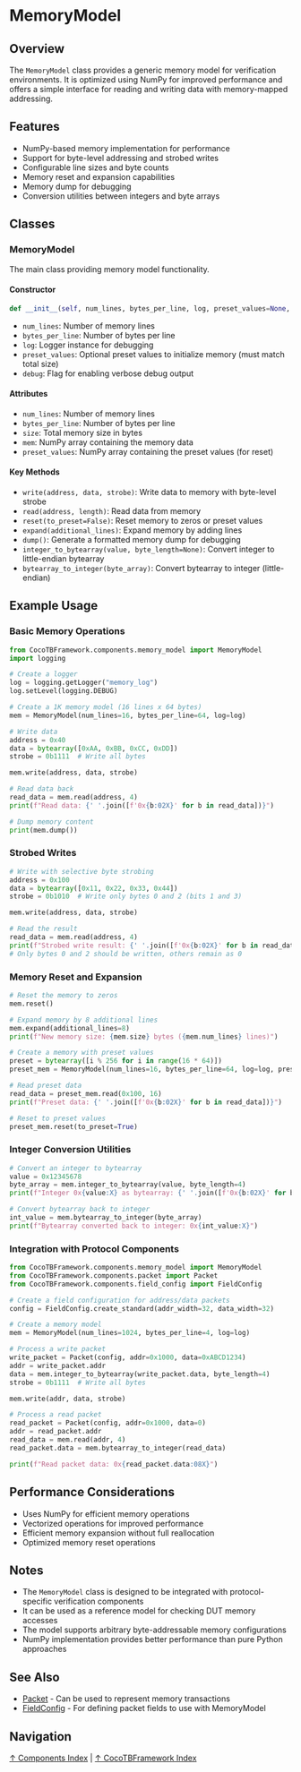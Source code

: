 # MemoryModel

## Overview

The `MemoryModel` class provides a generic memory model for verification environments. It is optimized using NumPy for improved performance and offers a simple interface for reading and writing data with memory-mapped addressing.

## Features

- NumPy-based memory implementation for performance
- Support for byte-level addressing and strobed writes
- Configurable line sizes and byte counts
- Memory reset and expansion capabilities
- Memory dump for debugging
- Conversion utilities between integers and byte arrays

## Classes

### MemoryModel

The main class providing memory model functionality.

#### Constructor

```python
def __init__(self, num_lines, bytes_per_line, log, preset_values=None, debug=None)
```

- `num_lines`: Number of memory lines
- `bytes_per_line`: Number of bytes per line
- `log`: Logger instance for debugging
- `preset_values`: Optional preset values to initialize memory (must match total size)
- `debug`: Flag for enabling verbose debug output

#### Attributes

- `num_lines`: Number of memory lines
- `bytes_per_line`: Number of bytes per line
- `size`: Total memory size in bytes
- `mem`: NumPy array containing the memory data
- `preset_values`: NumPy array containing the preset values (for reset)

#### Key Methods

- `write(address, data, strobe)`: Write data to memory with byte-level strobe
- `read(address, length)`: Read data from memory
- `reset(to_preset=False)`: Reset memory to zeros or preset values
- `expand(additional_lines)`: Expand memory by adding lines
- `dump()`: Generate a formatted memory dump for debugging
- `integer_to_bytearray(value, byte_length=None)`: Convert integer to little-endian bytearray
- `bytearray_to_integer(byte_array)`: Convert bytearray to integer (little-endian)

## Example Usage

### Basic Memory Operations

```python
from CocoTBFramework.components.memory_model import MemoryModel
import logging

# Create a logger
log = logging.getLogger("memory_log")
log.setLevel(logging.DEBUG)

# Create a 1K memory model (16 lines x 64 bytes)
mem = MemoryModel(num_lines=16, bytes_per_line=64, log=log)

# Write data
address = 0x40
data = bytearray([0xAA, 0xBB, 0xCC, 0xDD])
strobe = 0b1111  # Write all bytes

mem.write(address, data, strobe)

# Read data back
read_data = mem.read(address, 4)
print(f"Read data: {' '.join([f'0x{b:02X}' for b in read_data])}")

# Dump memory content
print(mem.dump())
```

### Strobed Writes

```python
# Write with selective byte strobing
address = 0x100
data = bytearray([0x11, 0x22, 0x33, 0x44])
strobe = 0b1010  # Write only bytes 0 and 2 (bits 1 and 3)

mem.write(address, data, strobe)

# Read the result
read_data = mem.read(address, 4)
print(f"Strobed write result: {' '.join([f'0x{b:02X}' for b in read_data])}")
# Only bytes 0 and 2 should be written, others remain as 0
```

### Memory Reset and Expansion

```python
# Reset the memory to zeros
mem.reset()

# Expand memory by 8 additional lines
mem.expand(additional_lines=8)
print(f"New memory size: {mem.size} bytes ({mem.num_lines} lines)")

# Create a memory with preset values
preset = bytearray([i % 256 for i in range(16 * 64)])
preset_mem = MemoryModel(num_lines=16, bytes_per_line=64, log=log, preset_values=preset)

# Read preset data
read_data = preset_mem.read(0x100, 16)
print(f"Preset data: {' '.join([f'0x{b:02X}' for b in read_data])}")

# Reset to preset values
preset_mem.reset(to_preset=True)
```

### Integer Conversion Utilities

```python
# Convert an integer to bytearray
value = 0x12345678
byte_array = mem.integer_to_bytearray(value, byte_length=4)
print(f"Integer 0x{value:X} as bytearray: {' '.join([f'0x{b:02X}' for b in byte_array])}")

# Convert bytearray back to integer
int_value = mem.bytearray_to_integer(byte_array)
print(f"Bytearray converted back to integer: 0x{int_value:X}")
```

### Integration with Protocol Components

```python
from CocoTBFramework.components.memory_model import MemoryModel
from CocoTBFramework.components.packet import Packet
from CocoTBFramework.components.field_config import FieldConfig

# Create a field configuration for address/data packets
config = FieldConfig.create_standard(addr_width=32, data_width=32)

# Create a memory model
mem = MemoryModel(num_lines=1024, bytes_per_line=4, log=log)

# Process a write packet
write_packet = Packet(config, addr=0x1000, data=0xABCD1234)
addr = write_packet.addr
data = mem.integer_to_bytearray(write_packet.data, byte_length=4)
strobe = 0b1111  # Write all bytes

mem.write(addr, data, strobe)

# Process a read packet
read_packet = Packet(config, addr=0x1000, data=0)
addr = read_packet.addr
read_data = mem.read(addr, 4)
read_packet.data = mem.bytearray_to_integer(read_data)

print(f"Read packet data: 0x{read_packet.data:08X}")
```

## Performance Considerations

- Uses NumPy for efficient memory operations
- Vectorized operations for improved performance
- Efficient memory expansion without full reallocation
- Optimized memory reset operations

## Notes

- The `MemoryModel` class is designed to be integrated with protocol-specific verification components
- It can be used as a reference model for checking DUT memory accesses
- The model supports arbitrary byte-addressable memory configurations
- NumPy implementation provides better performance than pure Python approaches

## See Also

- [Packet](packet.md) - Can be used to represent memory transactions
- [FieldConfig](field_config.md) - For defining packet fields to use with MemoryModel

## Navigation

[↑ Components Index](index.md) | [↑ CocoTBFramework Index](../index.md)
